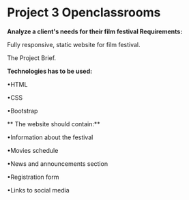 # Project 3 Openclassrooms

**Analyze a client's needs for their film festival
Requirements:**

Fully responsive, static website for film festival.

The Project Brief.

**Technologies has to be used:**

•HTML

•CSS

•Bootstrap

**
The website should contain:**

•Information about the festival

•Movies schedule

•News and announcements section

•Registration form

•Links to social media
